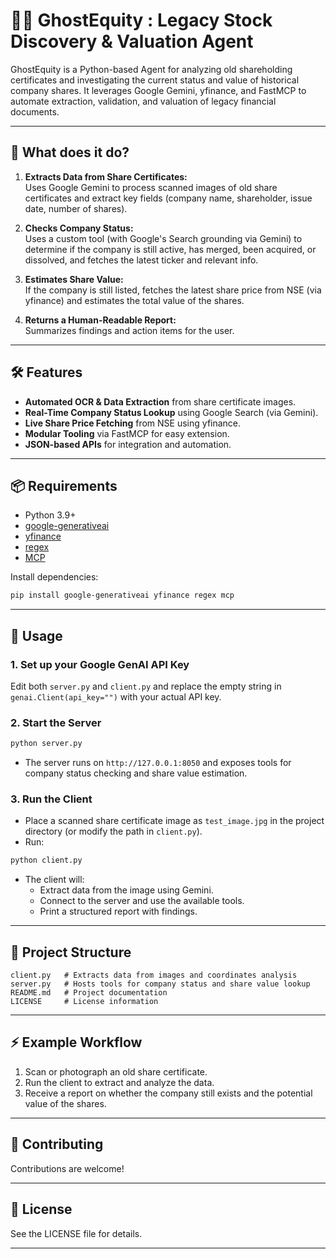 # 🕵️‍♂️ GhostEquity  : Legacy Stock Discovery & Valuation Agent  

GhostEquity is a Python-based Agent for analyzing old shareholding certificates and investigating the current status and value of historical company shares. It leverages Google Gemini, yfinance, and FastMCP to automate extraction, validation, and valuation of legacy financial documents.

---

## 📝 What does it do?

1. **Extracts Data from Share Certificates:**  
   Uses Google Gemini to process scanned images of old share certificates and extract key fields (company name, shareholder, issue date, number of shares).

2. **Checks Company Status:**  
   Uses a custom tool (with Google's Search grounding via Gemini) to determine if the company is still active, has merged, been acquired, or dissolved, and fetches the latest ticker and relevant info.

3. **Estimates Share Value:**  
   If the company is still listed, fetches the latest share price from NSE (via yfinance) and estimates the total value of the shares.

4. **Returns a Human-Readable Report:**  
   Summarizes findings and action items for the user.

---

## 🛠️ Features

- **Automated OCR & Data Extraction** from share certificate images.
- **Real-Time Company Status Lookup** using Google Search (via Gemini).
- **Live Share Price Fetching** from NSE using yfinance.
- **Modular Tooling** via FastMCP for easy extension.
- **JSON-based APIs** for integration and automation.

---

## 📦 Requirements

- Python 3.9+
- [google-generativeai](https://pypi.org/project/google-generativeai/)
- [yfinance](https://pypi.org/project/yfinance/)
- [regex](https://pypi.org/project/regex/)
- [MCP](https://pypi.org/project/mcp/) 

Install dependencies:
```bash
pip install google-generativeai yfinance regex mcp
```

---

## 🚀 Usage

### 1. Set up your Google GenAI API Key

Edit both `server.py` and `client.py` and replace the empty string in `genai.Client(api_key="")` with your actual API key.

### 2. Start the Server

```bash
python server.py
```
- The server runs on `http://127.0.0.1:8050` and exposes tools for company status checking and share value estimation.

### 3. Run the Client

- Place a scanned share certificate image as `test_image.jpg` in the project directory (or modify the path in `client.py`).
- Run:

```bash
python client.py
```
- The client will:
  - Extract data from the image using Gemini.
  - Connect to the server and use the available tools.
  - Print a structured report with findings.

---

## 📁 Project Structure

```
client.py   # Extracts data from images and coordinates analysis
server.py   # Hosts tools for company status and share value lookup
README.md   # Project documentation
LICENSE     # License information
```

---

## ⚡ Example Workflow

1. Scan or photograph an old share certificate.
2. Run the client to extract and analyze the data.
3. Receive a report on whether the company still exists and the potential value of the shares.

---

## 🤝 Contributing

Contributions are welcome! 

---

## 📄 License

See the LICENSE file for details.

---

